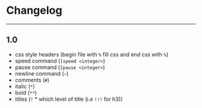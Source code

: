 # Changelog

***

## 1.0

- css style headers (begin file with `%` fill css and end css with `%`)
- speed command (`]speed <integer>`)
- pause command (`]pause <integer>`)
- newline command (`~`)
- comments (`#`)
- italic (`*`)
- bold (`**`)
- titles (`!` * which level of title (i.e `!!!` for h3))
